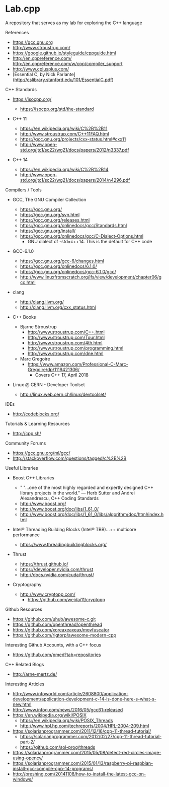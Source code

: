 # Lab.cpp
A repository that serves as my lab for exploring the C++ language

References
* https://gcc.gnu.org
* http://www.stroustrup.com/
* https://google.github.io/styleguide/cppguide.html
* http://en.cppreference.com/
	 http://en.cppreference.com/w/cpp/compiler_support
* http://www.cplusplus.com/
* [Essential C, by Nick Parlante] (http://cslibrary.stanford.edu/101/EssentialC.pdf)


C++ Standards
* https://isocpp.org/
	* https://isocpp.org/std/the-standard

* C++ 11
	* https://en.wikipedia.org/wiki/C%2B%2B11
	* http://www.stroustrup.com/C++11FAQ.html
	* https://gcc.gnu.org/projects/cxx-status.html#cxx11
	* http://www.open-std.org/jtc1/sc22/wg21/docs/papers/2012/n3337.pdf

* C++ 14
	* https://en.wikipedia.org/wiki/C%2B%2B14
	* http://www.open-std.org/jtc1/sc22/wg21/docs/papers/2014/n4296.pdf 


Compilers / Tools
* GCC, The GNU Compiler Collection
	* https://gcc.gnu.org/
	* https://gcc.gnu.org/svn.html
	* https://gcc.gnu.org/releases.html
	* https://gcc.gnu.org/onlinedocs/gcc/Standards.html
	* https://gcc.gnu.org/install/
	* https://gcc.gnu.org/onlinedocs/gcc/C-Dialect-Options.html
		* GNU dialect of -std=c++14. This is the default for C++ code

* GCC-6.1.0
	* https://gcc.gnu.org/gcc-6/changes.html
	* https://gcc.gnu.org/onlinedocs/6.1.0/
	* https://gcc.gnu.org/onlinedocs/gcc-6.1.0/gcc/
	* http://www.linuxfromscratch.org/lfs/view/development/chapter06/gcc.html

* clang
	* http://clang.llvm.org/
	* http://clang.llvm.org/cxx_status.html

* C++ Books
  * Bjarne Stroustrup
    * http://www.stroustrup.com/C++.html
    * http://www.stroustrup.com/Tour.html
    * http://www.stroustrup.com/4th.html
    * http://www.stroustrup.com/programming.html
    * http://www.stroustrup.com/dne.html
  * Marc Gregoire 
    * https://www.amazon.com/Professional-C-Marc-Gregoire/dp/1119421306/
      * Covers C++ 17, April 2018
* Linux @ CERN - Developer Toolset
	* http://linux.web.cern.ch/linux/devtoolset/
		

IDEs
* http://codeblocks.org/


Tutorials & Learning Resources
* http://cpp.sh/


Community Forums
* https://gcc.gnu.org/ml/gcc/
* http://stackoverflow.com/questions/tagged/c%2B%2B


Useful Libraries
* Boost C++ Libraries
  * " "...one of the most highly regarded and expertly designed C++ library projects in the world." — Herb Sutter and Andrei Alexandrescu, C++ Coding Standards
  * http://www.boost.org/
  * http://www.boost.org/doc/libs/1_61_0/
  * http://www.boost.org/doc/libs/1_61_0/libs/algorithm/doc/html/index.html

* Intel® Threading Building Blocks (Intel® TBB)...++ multicore performance
  * https://www.threadingbuildingblocks.org/

* Thrust
  * https://thrust.github.io/
  * https://developer.nvidia.com/thrust
  * http://docs.nvidia.com/cuda/thrust/

* Cryptography
  * http://www.cryptopp.com/
    * https://github.com/weidai11/cryptopp

Github Resources
* https://github.com/uhub/awesome-c.git
* https://github.com/openthread/openthread
* https://github.com/xoreaxeaxeax/movfuscator
* https://github.com/rigtorp/awesome-modern-cpp


Interesting Github Accounts, with a C++ focus
* https://github.com/pmed?tab=repositories


C++ Related Blogs
* http://arne-mertz.de/


Interesting Articles
* http://www.infoworld.com/article/2608800/application-development/application-development-c-14-is-done-here-s-what-s-new.html
* http://www.infoq.com/news/2016/05/gcc61-released
* https://en.wikipedia.org/wiki/POSIX
  * https://en.wikipedia.org/wiki/POSIX_Threads 
  * http://www.hpl.hp.com/techreports/2004/HPL-2004-209.html
* https://solarianprogrammer.com/2011/12/16/cpp-11-thread-tutorial/
  * https://solarianprogrammer.com/2012/02/27/cpp-11-thread-tutorial-part-2/
  * https://github.com/sol-prog/threads
* https://solarianprogrammer.com/2015/05/08/detect-red-circles-image-using-opencv/
* https://solarianprogrammer.com/2015/01/13/raspberry-pi-raspbian-install-gcc-compile-cpp-14-programs/
* http://preshing.com/20141108/how-to-install-the-latest-gcc-on-windows/


